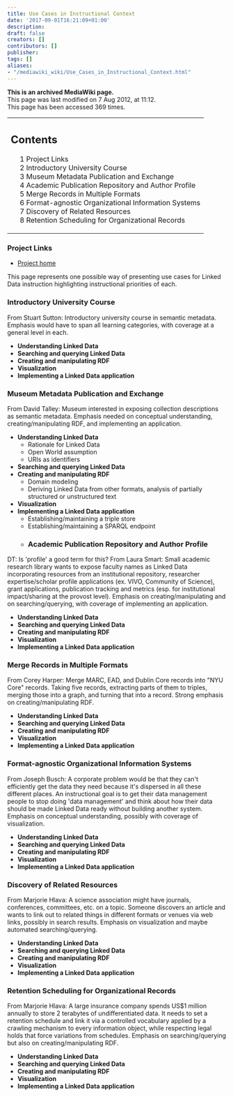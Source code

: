 ```yaml
---
title: Use Cases in Instructional Context
date: '2017-09-01T16:21:09+01:00'
description: 
draft: false
creators: []
contributors: []
publisher: 
tags: []
aliases:
- "/mediawiki_wiki/Use_Cases_in_Instructional_Context.html"
---
```


 **This is an archived MediaWiki page.**  
This page was last modified on 7 Aug 2012, at 11:12.  
This page has been accessed 369 times.

<table id="toc" class="toc">
  <tr>
    <td>
      <div id="toctitle">
        <h2>Contents</h2>
      </div>
      <ul>
        <li class="toclevel-1 tocsection-1"><a href="#Project_Links"><span class="tocnumber">1</span> <span class="toctext">Project Links</span></a></li>
        <li class="toclevel-1 tocsection-2"><a href="#Introductory_University_Course"><span class="tocnumber">2</span> <span class="toctext">Introductory University Course</span></a></li>
        <li class="toclevel-1 tocsection-3"><a href="#Museum_Metadata_Publication_and_Exchange"><span class="tocnumber">3</span> <span class="toctext">Museum Metadata Publication and Exchange</span></a></li>
        <li class="toclevel-1 tocsection-4"><a href="#Academic_Publication_Repository_and_Author_Profile"><span class="tocnumber">4</span> <span class="toctext">Academic Publication Repository and Author Profile</span></a></li>
        <li class="toclevel-1 tocsection-5"><a href="#Merge_Records_in_Multiple_Formats"><span class="tocnumber">5</span> <span class="toctext">Merge Records in Multiple Formats</span></a></li>
        <li class="toclevel-1 tocsection-6"><a href="#Format-agnostic_Organizational_Information_Systems"><span class="tocnumber">6</span> <span class="toctext">Format-agnostic Organizational Information Systems</span></a></li>
        <li class="toclevel-1 tocsection-7"><a href="#Discovery_of_Related_Resources"><span class="tocnumber">7</span> <span class="toctext">Discovery of Related Resources</span></a></li>
        <li class="toclevel-1 tocsection-8"><a href="#Retention_Scheduling_for_Organizational_Records"><span class="tocnumber">8</span> <span class="toctext">Retention Scheduling for Organizational Records</span></a></li>
      </ul>
    </td>
  </tr>
</table>

### Project Links 

- [Project home](/mediawiki_wiki/Learning_Linked_Data "Learning Linked Data")

This page represents one possible way of presenting use cases for Linked Data instruction highlighting instructional priorities of each.

### Introductory University Course 

From Stuart Sutton: Introductory university course in semantic metadata. Emphasis would have to span all learning categories, with coverage at a general level in each.

- **Understanding Linked Data**
- **Searching and querying Linked Data**
- **Creating and manipulating RDF**
- **Visualization**
- **Implementing a Linked Data application**

### Museum Metadata Publication and Exchange 

From David Talley: Museum interested in exposing collection descriptions as semantic metadata. Emphasis needed on conceptual understanding, creating/manipulating RDF, and implementing an application.

- **Understanding Linked Data**
  - Rationale for Linked Data
  - Open World assumption
  - URIs as identifiers
- **Searching and querying Linked Data**
- **Creating and manipulating RDF**
  - Domain modeling
  - Deriving Linked Data from other formats, analysis of partially structured or unstructured text
- **Visualization**
- **Implementing a Linked Data application**
  - Establishing/maintaining a triple store
  - Establishing/maintaining a SPARQL endpoint
  - ### Academic Publication Repository and Author Profile 

DT: Is 'profile' a good term for this? From Laura Smart: Small academic research library wants to expose faculty names as Linked Data incorporating resources from an institutional repository, researcher expertise/scholar profile applications (ex. VIVO, Community of Science), grant applications, publication tracking and metrics (esp. for institutional impact/sharing at the provost level). Emphasis on creating/manipulating and on searching/querying, with coverage of implementing an application.

- **Understanding Linked Data**
- **Searching and querying Linked Data**
- **Creating and manipulating RDF**
- **Visualization**
- **Implementing a Linked Data application**

### Merge Records in Multiple Formats 

From Corey Harper: Merge MARC, EAD, and Dublin Core records into "NYU Core" records. Taking five records, extracting parts of them to triples, merging those into a graph, and turning that into a record. Strong emphasis on creating/manipulating RDF.

- **Understanding Linked Data**
- **Searching and querying Linked Data**
- **Creating and manipulating RDF**
- **Visualization**
- **Implementing a Linked Data application**

### Format-agnostic Organizational Information Systems 

From Joseph Busch: A corporate problem would be that they can't efficiently get the data they need because it's dispersed in all these different places. An instructional goal is to get their data management people to stop doing 'data management' and think about how their data should be made Linked Data ready without building another system. Emphasis on conceptual understanding, possibly with coverage of visualization.

- **Understanding Linked Data**
- **Searching and querying Linked Data**
- **Creating and manipulating RDF**
- **Visualization**
- **Implementing a Linked Data application**

### Discovery of Related Resources 

From Marjorie Hlava: A science association might have journals, conferences, committees, etc. on a topic. Someone discovers an article and wants to link out to related things in different formats or venues via web links, possibly in search results. Emphasis on visualization and maybe automated searching/querying.

- **Understanding Linked Data**
- **Searching and querying Linked Data**
- **Creating and manipulating RDF**
- **Visualization**
- **Implementing a Linked Data application**

### Retention Scheduling for Organizational Records 

From Marjorie Hlava: A large insurance company spends US$1 million annually to store 2 terabytes of undifferentiated data. It needs to set a retention schedule and link it via a controlled vocabulary applied by a crawling mechanism to every information object, while respecting legal holds that force variations from schedules. Emphasis on searching/querying but also on creating/manipulating RDF.

- **Understanding Linked Data**
- **Searching and querying Linked Data**
- **Creating and manipulating RDF**
- **Visualization**
- **Implementing a Linked Data application**

